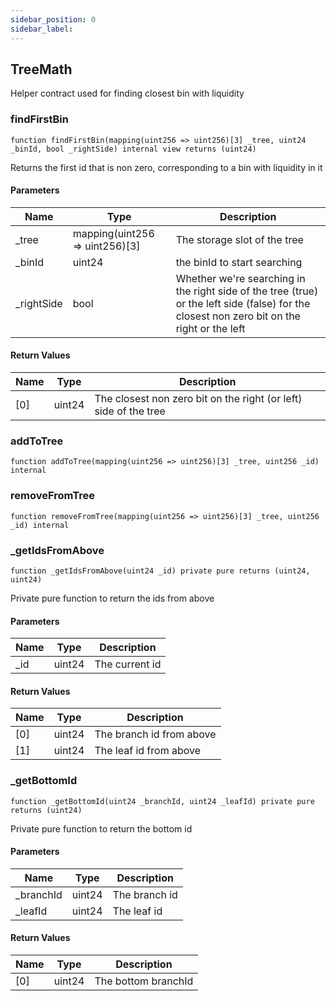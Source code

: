 ```yaml
---
sidebar_position: 0
sidebar_label: 
---
```


## TreeMath

Helper contract used for finding closest bin with liquidity

### findFirstBin

```solidity
function findFirstBin(mapping(uint256 => uint256)[3] _tree, uint24 _binId, bool _rightSide) internal view returns (uint24)
```

Returns the first id that is non zero, corresponding to a bin with
liquidity in it

#### Parameters

| Name | Type | Description |
| ---- | ---- | ----------- |
| _tree | mapping(uint256 &#x3D;&gt; uint256)[3] | The storage slot of the tree |
| _binId | uint24 | the binId to start searching |
| _rightSide | bool | Whether we're searching in the right side of the tree (true) or the left side (false) for the closest non zero bit on the right or the left |

#### Return Values

| Name | Type | Description |
| ---- | ---- | ----------- |
| [0] | uint24 | The closest non zero bit on the right (or left) side of the tree |

### addToTree

```solidity
function addToTree(mapping(uint256 => uint256)[3] _tree, uint256 _id) internal
```

### removeFromTree

```solidity
function removeFromTree(mapping(uint256 => uint256)[3] _tree, uint256 _id) internal
```

### _getIdsFromAbove

```solidity
function _getIdsFromAbove(uint24 _id) private pure returns (uint24, uint24)
```

Private pure function to return the ids from above

#### Parameters

| Name | Type | Description |
| ---- | ---- | ----------- |
| _id | uint24 | The current id |

#### Return Values

| Name | Type | Description |
| ---- | ---- | ----------- |
| [0] | uint24 | The branch id from above |
| [1] | uint24 | The leaf id from above |

### _getBottomId

```solidity
function _getBottomId(uint24 _branchId, uint24 _leafId) private pure returns (uint24)
```

Private pure function to return the bottom id

#### Parameters

| Name | Type | Description |
| ---- | ---- | ----------- |
| _branchId | uint24 | The branch id |
| _leafId | uint24 | The leaf id |

#### Return Values

| Name | Type | Description |
| ---- | ---- | ----------- |
| [0] | uint24 | The bottom branchId |

